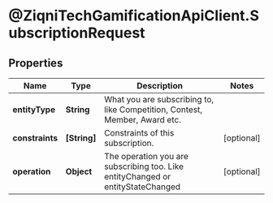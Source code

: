 # @ZiqniTechGamificationApiClient.SubscriptionRequest

## Properties

Name | Type | Description | Notes
------------ | ------------- | ------------- | -------------
**entityType** | **String** | What you are subscribing to, like Competition, Contest, Member, Award etc. | 
**constraints** | **[String]** | Constraints of this subscription. | [optional] 
**operation** | **Object** | The operation you are subscribing too. Like entityChanged or entityStateChanged | [optional] 


